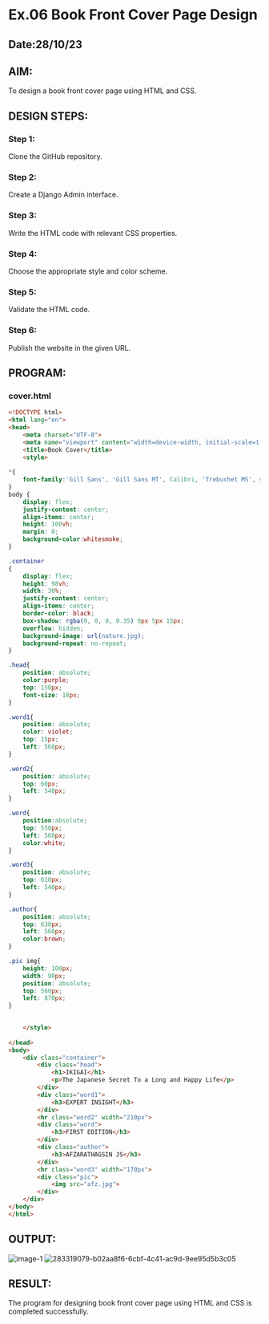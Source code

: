# Ex.06 Book Front Cover Page Design
## Date:28/10/23

## AIM:
To design a book front cover page using HTML and CSS.

## DESIGN STEPS:

### Step 1:
Clone the GitHub repository.

### Step 2:
Create a Django Admin interface.

### Step 3:
Write the HTML code with relevant CSS properties.

### Step 4:
Choose the appropriate style and color scheme.

### Step 5:
Validate the HTML code.

### Step 6:
Publish the website in the given URL.

## PROGRAM:
### cover.html
```html and css
<!DOCTYPE html>
<html lang="en">
<head>
    <meta charset="UTF-8">
    <meta name="viewport" content="width=device-width, initial-scale=1.0">
    <title>Book Cover</title>
    <style>
        
*{
    font-family:'Gill Sans', 'Gill Sans MT', Calibri, 'Trebuchet MS', sans-serif;
}
body {
    display: flex;
    justify-content: center;
    align-items: center;
    height: 100vh; 
    margin: 0; 
    background-color:whitesmoke;
}

.container
{
    display: flex;
    height: 98vh;
    width: 30%;    
    justify-content: center;
    align-items: center;
    border-color: black;
    box-shadow: rgba(0, 0, 0, 0.35) 0px 5px 15px;
    overflow: hidden;
    background-image: url(nature.jpg);
    background-repeat: no-repeat;
}

.head{
    position: absolute;
    color:purple;
    top: 150px;
    font-size: 18px;
}

.word1{
    position: absolute;
    color: violet;
    top: 15px;
    left: 560px;
}

.word2{
    position: absolute;
    top: 60px;
    left: 540px;
}

.word{
    position:absolute;
    top: 550px;
    left: 560px;
    color:white;
}

.word3{
    position: absolute;
    top: 610px;
    left: 540px;
}

.author{
    position: absolute;
    top: 630px;
    left: 560px;
    color:brown;
}

.pic img{
    height: 100px;
    width: 90px;
    position: absolute;
    top: 560px;
    left: 870px;
}
        

    </style>
   
</head>
<body>
    <div class="container">
        <div class="head">
            <h1>IKIGAI</h1>
            <p>The Japanese Secret To a Long and Happy Life</p>
        </div>
        <div class="word1">
            <h3>EXPERT INSIGHT</h3>
        </div>
        <hr class="word2" width="210px">
        <div class="word">
            <h3>FIRST EDITION</h3>
        </div>
        <div class="author">
            <h3>AFZARATHAGSIN JS</h3>
        </div>
        <hr class="word3" width="170px">
        <div class="pic">
            <img src="afz.jpg">
        </div>
    </div>
</body>
</html>

```

## OUTPUT:
![image-1](https://github.com/JavithMohamad/cover/assets/121215951/28200fab-8540-43c1-9070-6ab107294fbf)
![283319079-b02aa8f6-6cbf-4c41-ac9d-9ee95d5b3c05](https://github.com/JavithMohamad/cover/assets/121215951/f4c3c5c0-ffa2-4f89-bbd0-9afe92819bff)

## RESULT:
The program for designing book front cover page using HTML and CSS is completed successfully.
